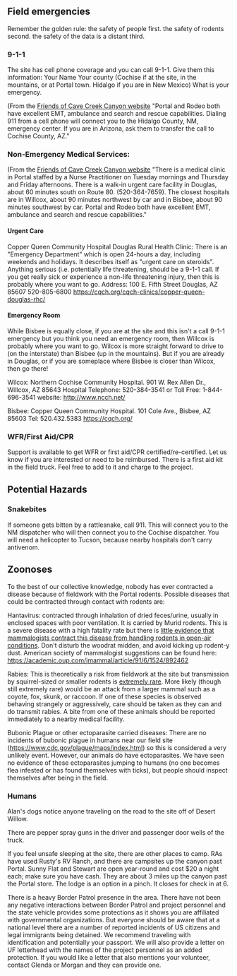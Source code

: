 ## Field emergencies

Remember the golden rule: the safety of people first. the safety of rodents second. the safety of the data is a distant third. 

### 9-1-1
The site has cell phone coverage and you can call 9-1-1. Give them this information:
Your Name
Your county (Cochise if at the site, in the mountains, or at Portal town. Hidalgo if you are in New Mexico)
What is your emergency.

(From the [Friends of Cave Creek Canyon website](http://www.friendsofcavecreekcanyon.com/visiting/medical-emergencies/) "Portal and Rodeo both have excellent EMT, ambulance and search and rescue capabilities. Dialing 911 from a cell phone will connect you to the Hidalgo County, NM, emergency center. If you are in Arizona, ask them to transfer the call to Cochise County, AZ."

### Non-Emergency Medical Services: 
(From the [Friends of Cave Creek Canyon website](http://www.friendsofcavecreekcanyon.com/visiting/medical-emergencies/) "There is a medical clinic in Portal staffed by a Nurse Practitioner on Tuesday mornings and Thursday and Friday afternoons. There is a walk-in urgent care facility in Douglas, about 60 minutes south on Route 80. (520-364-7659). The closest hospitals are in Willcox, about 90 minutes northwest by car and in Bisbee, about 90 minutes southwest by car. Portal and Rodeo both have excellent EMT, ambulance and search and rescue capabilities."

#### Urgent Care
Copper Queen Community Hospital Douglas Rural Health Clinic: There is an "Emergency Department" which is open 24-hours a day, including weekends and holidays. It describes itself as "urgent care on steroids". Anything serious (i.e. potentially life threatening, should be a 9-1-1 call. If you get really sick or experience a non-life threatening injury, then this is probably where you want to go.
Address: 100 E. Fifth Street Douglas, AZ 85607
520-805-6800 https://cqch.org/cqch-clinics/copper-queen-douglas-rhc/

#### Emergency Room
While Bisbee is equally close, if you are at the site and this isn't a call 9-1-1 emergency but you think you need an emergency room, then Willcox is probably where you want to go. Wilcox is more straight forward to drive to (on the interstate) than Bisbee (up in the mountains). But if you are already in Douglas, or if you are someplace where Bisbee is closer than Wilcox, then go there!

Wilcox: Northern Cochise Community Hospital. 901 W. Rex Allen Dr., Willcox, AZ 85643
Hospital Telephone: 520-384-3541 or Toll Free: 1-844-696-3541 website: http://www.ncch.net/
 
Bisbee: Copper Queen Community Hospital. 101 Cole Ave., Bisbee, AZ 85603
Tel: 520.432.5383  https://cqch.org/

### WFR/First Aid/CPR

Support is available to get WFR or first aid/CPR certified/re-certified. Let us know if you are interested or need to be reimbursed. There is a first aid kit in the field truck. Feel free to add to it and charge to the project.

## Potential Hazards

### Snakebites

If someone gets bitten by a rattlesnake, call 911. This will connect you to the NM dispatcher who will then connect you to the Cochise dispatcher. You will need a helicopter to Tucson, because nearby hospitals don't carry antivenom.

## Zoonoses

To the best of our collective knowledge, nobody has ever contracted a disease because of fieldwork with the Portal rodents. Possible diseases that could be contracted through contact with rodents are:

Hantavirus: contracted through inhalation of dried feces/urine, usually in enclosed spaces with poor ventilation. It is carried by Murid rodents. This is a severe disease with a high fatality rate but there is [little evidence that mammalogists contract this disease from handling rodents in open-air conditions](https://www.ncbi.nlm.nih.gov/pmc/articles/PMC2857298/). Don't disturb the woodrat midden, and avoid kicking up rodent-y dust. American society of mammalogist suggestions can be found here: https://academic.oup.com/jmammal/article/91/6/1524/892462

Rabies: This is theoretically a risk from fieldwork at the site but transmission by squirrel-sized or smaller rodents is [extremely rare](https://www.mdedge.com/emergencymedicine/article/174385/infectious-diseases/when-rodents-attack-review-rabies-and-post). More likely (though still extremely rare) would be an attack from a larger mammal such as a coyote, fox, skunk, or raccoon. If one of these species is observed behaving strangely or aggressively, care should be taken as they can and do transmit rabies. A bite from one of these animals should be reported immediately to a nearby medical facility.

Bubonic Plague or other ectoparasite carried diseases: There are no incidents of bubonic plague in humans near our field site (https://www.cdc.gov/plague/maps/index.html) so this is considered a very unlikely event. However, our animals do have ectoparasites. We have seen no evidence of these ectoparasites jumping to humans (no one becomes flea infested or has found themselves with ticks), but people should inspect themselves after being in the field.

### Humans

Alan's dogs notice anyone traveling on the road to the site off of Desert Willow. 

There are pepper spray guns in the driver and passenger door wells of the truck.

If you feel unsafe sleeping at the site, there are other places to camp. RAs have used Rusty's RV Ranch, and there are campsites up the canyon past Portal. Sunny Flat and Stewart are open year-round and cost $20 a night each; make sure you have cash. They are about 3 miles up the canyon past the Portal store. The lodge is an option in a pinch. It closes for check in at 6. 

There is a heavy Border Patrol presence in the area. There have not been any negative interactions between Border Patrol and project personnel and the state vehicle provides some protections as it shows you are affiliated with governmental organizations. But everyone should be aware that at a national level there are a number of reported incidents of US citizens and legal immigrants being detained. We recommend traveling with identification and potentially your passport. We will also provide a letter on UF letterhead with the names of the project personnel as an added protection. If you would like a letter that also mentions your volunteer, contact Glenda or Morgan and they can provide one.
